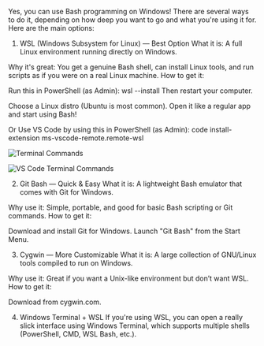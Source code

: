 Yes, you can use Bash programming on Windows! There are several ways to do it, depending on how deep you want to go and what you're using it for. Here are the main options:


1. WSL (Windows Subsystem for Linux) — Best Option
What it is: A full Linux environment running directly on Windows.

Why it's great: You get a genuine Bash shell, can install Linux tools, and run scripts as if you were on a real Linux machine. How to get it:

Run this in PowerShell (as Admin): wsl --install
Then restart your computer.

Choose a Linux distro (Ubuntu is most common). Open it like a regular app and start using Bash!

Or Use VS Code by using this in PowerShell (as Admin):
code install-extension ms-vscode-remote.remote-wsl

![Terminal Commands](https://github.com/user-attachments/assets/695c1dde-05df-42a9-8535-104060065737)

![VS Code Terminal Commands](https://github.com/user-attachments/assets/c40daee8-f5e2-463c-91fc-9189ef233e0a)

2. Git Bash — Quick & Easy
What it is: A lightweight Bash emulator that comes with Git for Windows.

Why use it: Simple, portable, and good for basic Bash scripting or Git commands. How to get it:

Download and install Git for Windows. Launch "Git Bash" from the Start Menu.



3. Cygwin — More Customizable
What it is: A large collection of GNU/Linux tools compiled to run on Windows.

Why use it: Great if you want a Unix-like environment but don’t want WSL. How to get it:

Download from cygwin.com.



4. Windows Terminal + WSL
If you're using WSL, you can open a really slick interface using Windows Terminal, which supports multiple shells (PowerShell, CMD, WSL Bash, etc.).

